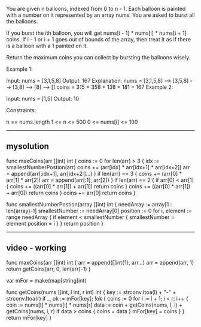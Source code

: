 You are given n balloons, indexed from 0 to n - 1. Each balloon is painted with a number on it represented by an array nums. You are asked to burst all the balloons.

If you burst the ith balloon, you will get nums[i - 1] * nums[i] * nums[i + 1] coins. If i - 1 or i + 1 goes out of bounds of the array, then treat it as if there is a balloon with a 1 painted on it.

Return the maximum coins you can collect by bursting the balloons wisely.

 

Example 1:

Input: nums = [3,1,5,8]
Output: 167
Explanation:
nums = [3,1,5,8] --> [3,5,8] --> [3,8] --> [8] --> []
coins =  3*1*5    +   3*5*8   +  1*3*8  + 1*8*1 = 167
Example 2:

Input: nums = [1,5]
Output: 10
 

Constraints:

n == nums.length
1 <= n <= 500
0 <= nums[i] <= 100


------------------
mysolution
------------------

func maxCoins(arr []int) int {
	coins := 0
	for len(arr) > 3 {
		idx := smallestNumberPostion(arr)
		coins += (arr[idx] * arr[idx+1] * arr[idx+2])
		arr = append(arr[:idx+1], arr[idx+2:]...)
	}
	if len(arr) == 3 {
		coins += (arr[0] * arr[1] * arr[2])
		arr = append(arr[:1], arr[2])
	}
	if len(arr) == 2 {
		if arr[0] < arr[1] {
			coins += ((arr[0] * arr[1]) + arr[1])
			return coins
		}
		coins += ((arr[0] * arr[1]) + arr[0])
		return coins
	}
	coins += arr[0]
	return coins
}

func smallestNumberPostion(array []int) int {
	needArray := array[1 : len(array)-1]
	smallestNumber := needArray[0]
	position := 0
	for i, element := range needArray {
		if element < smallestNumber {
			smallestNumber = element
			position = i
		}
	}
	return position
}



----------------
video - working 
----------------

func maxCoins(arr []int) int {
	arr = append([]int{1}, arr...)
	arr = append(arr, 1)
	return getCoins(arr, 0, len(arr)-1)
}

var mFor = make(map[string]int)

func getCoins(nums []int, l int, r int) int {
	key := strconv.Itoa(l) + "-" + strconv.Itoa(r)
	if _, ok := mFor[key]; !ok {
		coins := 0
		for i := l + 1; i < r; i++ {
			coin := nums[l] * nums[i] * nums[r]
			data := coin + getCoins(nums, l, i) + getCoins(nums, i, r)
			if data > coins {
				coins = data
			}
			mFor[key] = coins
		}
	}
	return mFor[key]
}
